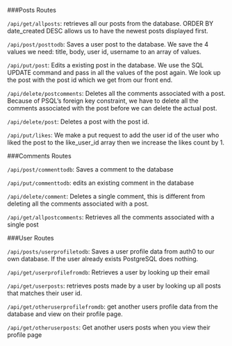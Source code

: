###Posts Routes

`/api/get/allposts`: retrieves  all our posts from the database.  ORDER BY date_created DESC allows us to have the newest posts displayed first.

`/api/post/posttodb`: Saves a user post to the database. We save the 4 values we need: title, body, user id, username to an array of values.

`/api/put/post`: Edits a existing post in the database.  We use the SQL UPDATE   command and pass in all the values of the post again. We look up the post with the post id which we get from our front end.

`/api/delete/postcomments`: Deletes all the comments associated with a post. Because of PSQL’s foreign  key constraint, we have to delete all the comments associated with the post before we can delete the actual post.

`/api/delete/post`: Deletes a post with the post id.

`/api/put/likes`: We make a put request to add the user id of the user who liked the post to the like_user_id array then we increase the likes count by 1.

###Comments Routes

`/api/post/commenttodb`: Saves a comment to the database

`/api/put/commenttodb`: edits an existing comment in the database

`/api/delete/comment`: Deletes a single comment, this is different from deleting all the comments associated with a post.

`/api/get/allpostcomments`: Retrieves all the comments associated with a single post

###User Routes

`/api/posts/userprofiletodb`: Saves a user profile data from auth0 to our own database. If the user already exists PostgreSQL does nothing.

`/api/get/userprofilefromdb`: Retrieves a user by looking up their email

`/api/get/userposts`: retrieves posts made by a user by looking up all posts that matches their user id.

`/api/get/otheruserprofilefromdb`: get another users profile data from the database and view on their profile page.

`/api/get/otheruserposts`: Get another users posts when you view their profile page
